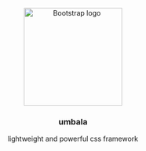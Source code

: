 
<p align="center">
  <a href="https://strutly.co/umbala">
    <img src="https://raw.githubusercontent.com/strutly/umbala/main/img/logo.png" alt="Bootstrap logo" width="200">
  </a>
</p>
<h3 align="center">umbala</h3>
<p align="center">lightweight and powerful css framework</p>

